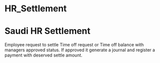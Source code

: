 # HR_Settlement
# Saudi HR Settlement
Employee request to settle Time off request or Time off balance with managers approved status. 
If approved it generate a journal and register a payment with deserved settle amount.

